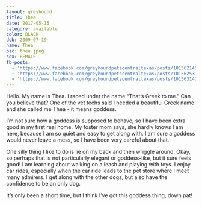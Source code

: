 ```yaml
---
layout: greyhound
title: Thea
date: 2017-05-15
category: available
color: BLACK
dob: 2009-07-19
name: Thea
pic: thea.jpeg
sex: FEMALE
fb-posts:
  - 'https://www.facebook.com/greyhoundpetscentraltexas/posts/10156214543303572:0'
  - 'https://www.facebook.com/greyhoundpetscentraltexas/posts/10156253179383572'
  - 'https://www.facebook.com/greyhoundpetscentraltexas/posts/10156314248588572:0'
---
```


Hello.  My name is Thea. I raced under the name “That’s Greek to me.”  Can you believe that?  One of the vet techs said I needed a beautiful Greek name and she called me Thea - it means goddess.  

I’m not sure how a goddess is supposed to behave, so I have been extra good in my first real home.  My foster mom says, she hardly knows I am here, because I am so quiet and easy to get along with.  I am sure a goddess would never leave  a mess, so I have been very careful about that.

One silly thing I like to do is lie on my back and then wriggle around.  Okay, so perhaps that is not particularly elegant or goddess-like, but it sure feels good!  I am learning about walking on a leash and playing with toys.  I enjoy car rides, especially when the car ride leads to the pet store where I meet many admirers.  I get along with the other dogs, but also have the confidence to be an only dog.   

It’s only been a short time, but I think I’ve got this goddess thing, down pat!
